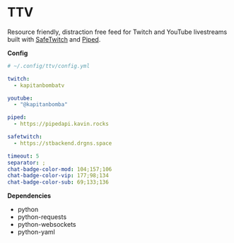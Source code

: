 # TTV

Resource friendly, distraction free feed for Twitch and YouTube livestreams
built with [SafeTwitch](https://codeberg.org/safetwitch) and [Piped](https://github.com/teampiped).

**Config**

```yaml
# ~/.config/ttv/config.yml

twitch:
  - kapitanbombatv

youtube:
  - "@kapitanbomba"

piped:
  - https://pipedapi.kavin.rocks

safetwitch:
  - https://stbackend.drgns.space

timeout: 5
separator: ;
chat-badge-color-mod: 104;157;106
chat-badge-color-vip: 177;98;134
chat-badge-color-sub: 69;133;136
```

**Dependencies**

- python
- python-requests
- python-websockets
- python-yaml
